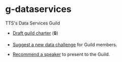 # g-dataservices

TTS's Data Services Guild

* [Draft guild charter](https://docs.google.com/document/d/1yWrhZStiT6lTmcaq0WiA7TgKj8C2B1rCr2P1-zHY1RA/edit) (:lock:)


* [Suggest a new data challenge](../../issues/new?template=DATA_CHALLENGE.md) for Guild members.
* [Recommend a speaker](../../issues/new?template=SPEAKER_SUGGESTION.md) to present to the Guild.
